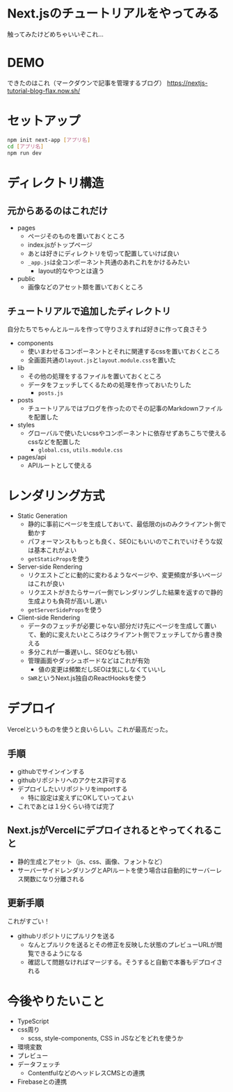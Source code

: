 # Next.jsのチュートリアルをやってみる
触ってみたけどめちゃいいぞこれ...

# DEMO
できたのはこれ（マークダウンで記事を管理するブログ）
https://nextjs-tutorial-blog-flax.now.sh/

# セットアップ
```bash
npm init next-app [アプリ名]
cd [アプリ名]
npm run dev
```

# ディレクトリ構造
## 元からあるのはこれだけ
* pages
  * ページそのものを置いておくところ
  * index.jsがトップページ
  * あとは好きにディレクトリを切って配置していけば良い
  * `_app.js`は全コンポーネント共通のあれこれをかけるみたい
    * layout的なやつとは違う
* public
  * 画像などのアセット類を置いておくところ

## チュートリアルで追加したディレクトリ
自分たちでちゃんとルールを作って守りさえすれば好きに作って良さそう

* components
  * 使いまわせるコンポーネントとそれに関連するcssを置いておくところ
  * 全画面共通の`layout.js`と`layout.module.css`を置いた
* lib
  * その他の処理をするファイルを置いておくところ
  * データをフェッチしてくるための処理を作っておいたりした
    * `posts.js`
* posts
  * チュートリアルではブログを作ったのでその記事のMarkdownファイルを配置した
* styles
  * グローバルで使いたいcssやコンポーネントに依存せずあちこちで使えるcssなどを配置した
    * `global.css`, `utils.module.css`
* pages/api
  * APIルートとして使える


# レンダリング方式
* Static Generation
  * 静的に事前にページを生成しておいて、最低限のjsのみクライアント側で動かす
  * パフォーマンスももっとも良く、SEOにもいいのでこれでいけそうな奴は基本これがよい
  * `getStaticProps`を使う
* Server-side Rendering
  * リクエストごとに動的に変わるようなページや、変更頻度が多いページはこれが良い
  * リクエストがきたらサーバー側でレンダリングした結果を返すので静的生成よりも負荷が高いし遅い
  * `getServerSideProps`を使う
* Client-side Rendering
  * データのフェッチが必要じゃない部分だけ先にページを生成して置いて、動的に変えたいところはクライアント側でフェッチしてから書き換える
  * 多分これが一番遅いし、SEOなども弱い
  * 管理画面やダッシュボードなどはこれが有効
    * 値の変更は頻繁だしSEOは気にしなくていいし
  * `SWR`というNext.js独自のReactHooksを使う


# デプロイ
Vercelというものを使うと良いらしい。これが最高だった。

## 手順
* githubでサインインする
* githubリポジトリへのアクセス許可する
* デプロイしたいリポジトリをimportする
  * 特に設定は変えずにOKしていってよい
* これであとは１分くらい待てば完了

## Next.jsがVercelにデプロイされるとやってくれること
* 静的生成とアセット（js、css、画像、フォントなど）
* サーバーサイドレンダリングとAPIルートを使う場合は自動的にサーバーレス関数になり分離される

## 更新手順
これがすごい！
* githubリポジトリにプルリクを送る
  * なんとプルリクを送るとその修正を反映した状態のプレビューURLが閲覧できるようになる
  * 確認して問題なければマージする。そうすると自動で本番もデプロイされる


# 今後やりたいこと
* TypeScript
* css周り
  * scss, style-components, CSS in JSなどをどれを使うか
* 環境変数
* プレビュー
* データフェッチ
  * ContentfulなどのヘッドレスCMSとの連携
* Firebaseとの連携
